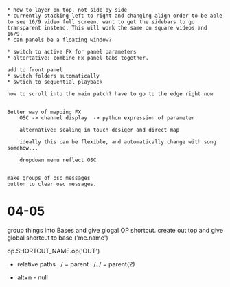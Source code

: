 
    * how to layer on top, not side by side
    * currently stacking left to right and changing align order to be able to see 16/9 video full screen. want to get the sidebars to go transparent instead. This will work the same on square videos and 16/9. 
    * can panels be a floating window? 

    * switch to active FX for panel parameters 
    * altertative: combine Fx panel tabs together. 

    add to front panel
    * switch folders automatically 
    * swtich to sequential playback

    how to scroll into the main patch? have to go to the edge right now


    Better way of mapping FX
        OSC -> channel display  -> python expression of parameter

        alternative: scaling in touch desiger and direct map

        ideally this can be flexible, and automatically change with song somehow...

        dropdown menu reflect OSC 

    
    make groups of osc messages
    button to clear osc messages. 


# 04-05

group things into Bases and give glogal OP shortcut. create out top and give global shortcut to base ('me.name')

op.SHORTCUT_NAME.op('OUT')

* relative paths
    ../ = parent
    ../../ = parent(2)


* alt+n - null